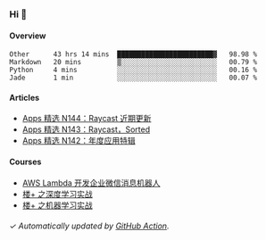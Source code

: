 ### Hi 👋

#### Overview

<!--START_SECTION:waka-->
```text
Other      43 hrs 14 mins  ████████████████████████▓   98.98 % 
Markdown   20 mins         ▒░░░░░░░░░░░░░░░░░░░░░░░░   00.79 % 
Python     4 mins          ░░░░░░░░░░░░░░░░░░░░░░░░░   00.16 % 
Jade       1 min           ░░░░░░░░░░░░░░░░░░░░░░░░░   00.07 % 
```
<!--END_SECTION:waka-->

#### Articles

<!-- BLOG:START -->
- [Apps 精选 N144：Raycast 近期更新](http://huhuhang.com/post/product-hunt/product-hunt-n144)
- [Apps 精选 N143：Raycast，Sorted](http://huhuhang.com/post/product-hunt/product-hunt-n143)
- [Apps 精选 N142：年度应用特辑](http://huhuhang.com/post/product-hunt/product-hunt-n142)
<!-- BLOG:END -->

#### Courses

<!-- SYL:START -->
- [AWS Lambda 开发企业微信消息机器人](https://lanqiao.cn/courses/2868)
- [楼+ 之深度学习实战](https://lanqiao.cn/courses/2617)
- [楼+ 之机器学习实战](https://lanqiao.cn/courses/2616)
<!-- SYL:END -->

###### ✓ Automatically updated by [GitHub Action](https://github.com/huhuhang/huhuhang/actions).
